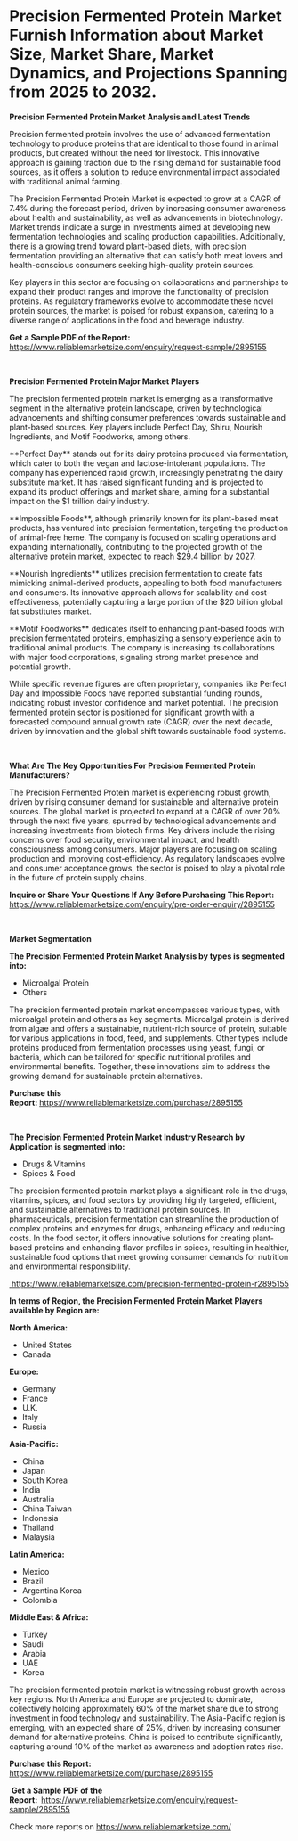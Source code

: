 <p><h1>Precision Fermented Protein Market Furnish Information about Market Size, Market Share, Market Dynamics, and Projections Spanning from 2025 to 2032.</h1></p><p><strong>Precision Fermented Protein Market Analysis and Latest Trends</strong></p>
<p><p>Precision fermented protein involves the use of advanced fermentation technology to produce proteins that are identical to those found in animal products, but created without the need for livestock. This innovative approach is gaining traction due to the rising demand for sustainable food sources, as it offers a solution to reduce environmental impact associated with traditional animal farming. </p><p>The Precision Fermented Protein Market is expected to grow at a CAGR of 7.4% during the forecast period, driven by increasing consumer awareness about health and sustainability, as well as advancements in biotechnology. Market trends indicate a surge in investments aimed at developing new fermentation technologies and scaling production capabilities. Additionally, there is a growing trend toward plant-based diets, with precision fermentation providing an alternative that can satisfy both meat lovers and health-conscious consumers seeking high-quality protein sources.</p><p>Key players in this sector are focusing on collaborations and partnerships to expand their product ranges and improve the functionality of precision proteins. As regulatory frameworks evolve to accommodate these novel protein sources, the market is poised for robust expansion, catering to a diverse range of applications in the food and beverage industry.</p></p>
<p><strong>Get a Sample PDF of the Report:&nbsp;</strong> <a href="https://www.reliablemarketsize.com/enquiry/request-sample/2895155?utm_campaign=2447&utm_medium=2&utm_source=Github&utm_content=ia&utm_term=15032025&utm_id=precision-fermented-protein">https://www.reliablemarketsize.com/enquiry/request-sample/2895155</a></p>
<p>&nbsp;</p>
<p><strong>Precision Fermented Protein Major Market Players</strong></p>
<p><p>The precision fermented protein market is emerging as a transformative segment in the alternative protein landscape, driven by technological advancements and shifting consumer preferences towards sustainable and plant-based sources. Key players include Perfect Day, Shiru, Nourish Ingredients, and Motif Foodworks, among others.</p><p>**Perfect Day** stands out for its dairy proteins produced via fermentation, which cater to both the vegan and lactose-intolerant populations. The company has experienced rapid growth, increasingly penetrating the dairy substitute market. It has raised significant funding and is projected to expand its product offerings and market share, aiming for a substantial impact on the $1 trillion dairy industry.</p><p>**Impossible Foods**, although primarily known for its plant-based meat products, has ventured into precision fermentation, targeting the production of animal-free heme. The company is focused on scaling operations and expanding internationally, contributing to the projected growth of the alternative protein market, expected to reach $29.4 billion by 2027.</p><p>**Nourish Ingredients** utilizes precision fermentation to create fats mimicking animal-derived products, appealing to both food manufacturers and consumers. Its innovative approach allows for scalability and cost-effectiveness, potentially capturing a large portion of the $20 billion global fat substitutes market.</p><p>**Motif Foodworks** dedicates itself to enhancing plant-based foods with precision fermentated proteins, emphasizing a sensory experience akin to traditional animal products. The company is increasing its collaborations with major food corporations, signaling strong market presence and potential growth.</p><p>While specific revenue figures are often proprietary, companies like Perfect Day and Impossible Foods have reported substantial funding rounds, indicating robust investor confidence and market potential. The precision fermented protein sector is positioned for significant growth with a forecasted compound annual growth rate (CAGR) over the next decade, driven by innovation and the global shift towards sustainable food systems.</p></p>
<p>&nbsp;</p>
<p><strong>What Are The Key Opportunities For Precision Fermented Protein Manufacturers?</strong></p>
<p><p>The Precision Fermented Protein market is experiencing robust growth, driven by rising consumer demand for sustainable and alternative protein sources. The global market is projected to expand at a CAGR of over 20% through the next five years, spurred by technological advancements and increasing investments from biotech firms. Key drivers include the rising concerns over food security, environmental impact, and health consciousness among consumers. Major players are focusing on scaling production and improving cost-efficiency. As regulatory landscapes evolve and consumer acceptance grows, the sector is poised to play a pivotal role in the future of protein supply chains.</p></p>
<p><strong>Inquire or Share Your Questions If Any Before Purchasing This Report:</strong> <a href="https://www.reliablemarketsize.com/enquiry/pre-order-enquiry/2895155?utm_campaign=2447&utm_medium=2&utm_source=Github&utm_content=ia&utm_term=15032025&utm_id=precision-fermented-protein">https://www.reliablemarketsize.com/enquiry/pre-order-enquiry/2895155</a></p>
<p>&nbsp;</p>
<p><strong>Market Segmentation</strong></p>
<p><strong>The Precision Fermented Protein Market Analysis by types is segmented into:</strong></p>
<p><ul><li>Microalgal Protein</li><li>Others</li></ul></p>
<p><p>The precision fermented protein market encompasses various types, with microalgal protein and others as key segments. Microalgal protein is derived from algae and offers a sustainable, nutrient-rich source of protein, suitable for various applications in food, feed, and supplements. Other types include proteins produced from fermentation processes using yeast, fungi, or bacteria, which can be tailored for specific nutritional profiles and environmental benefits. Together, these innovations aim to address the growing demand for sustainable protein alternatives.</p></p>
<p><strong>Purchase this Report:&nbsp;</strong><a href="https://www.reliablemarketsize.com/purchase/2895155?utm_campaign=2447&utm_medium=2&utm_source=Github&utm_content=ia&utm_term=15032025&utm_id=precision-fermented-protein">https://www.reliablemarketsize.com/purchase/2895155</a></p>
<p>&nbsp;</p>
<p><strong>The Precision Fermented Protein Market Industry Research by Application is segmented into:</strong></p>
<p><ul><li>Drugs & Vitamins</li><li>Spices & Food</li></ul></p>
<p><p>The precision fermented protein market plays a significant role in the drugs, vitamins, spices, and food sectors by providing highly targeted, efficient, and sustainable alternatives to traditional protein sources. In pharmaceuticals, precision fermentation can streamline the production of complex proteins and enzymes for drugs, enhancing efficacy and reducing costs. In the food sector, it offers innovative solutions for creating plant-based proteins and enhancing flavor profiles in spices, resulting in healthier, sustainable food options that meet growing consumer demands for nutrition and environmental responsibility.</p></p>
<p><a href="https://www.reliablemarketsize.com/precision-fermented-protein-r2895155?utm_campaign=2447&utm_medium=2&utm_source=Github&utm_content=ia&utm_term=15032025&utm_id=precision-fermented-protein">&nbsp;https://www.reliablemarketsize.com/precision-fermented-protein-r2895155</a></p>
<p><strong>In terms of Region, the Precision Fermented Protein Market Players available by Region are:</strong></p>
<p>
    <p> <strong> North America: </strong>
        <ul>
            <li>United States</li>
            <li>Canada</li>
        </ul>
        </p> 
    <p> <strong> Europe: </strong>
        <ul>
            <li>Germany</li>
            <li>France</li>
            <li>U.K.</li>
            <li>Italy</li>
            <li>Russia</li>
        </ul>
        </p> 
    <p> <strong> Asia-Pacific: </strong>
        <ul>
            <li>China</li>
            <li>Japan</li>
            <li>South Korea</li>
            <li>India</li>
            <li>Australia</li>
            <li>China Taiwan</li>
            <li>Indonesia</li>
            <li>Thailand</li>
            <li>Malaysia</li>
        </ul>
        </p> 
    <p> <strong> Latin America: </strong>
        <ul>
            <li>Mexico</li>
            <li>Brazil</li>
            <li>Argentina Korea</li>
            <li>Colombia</li>
        </ul>
        </p> 
    <p> <strong> Middle East & Africa: </strong>
        <ul>
            <li>Turkey</li>
            <li>Saudi</li>
            <li>Arabia</li>
            <li>UAE</li>
            <li>Korea</li>
        </ul>
    </p>
    </p>
<p><p>The precision fermented protein market is witnessing robust growth across key regions. North America and Europe are projected to dominate, collectively holding approximately 60% of the market share due to strong investment in food technology and sustainability. The Asia-Pacific region is emerging, with an expected share of 25%, driven by increasing consumer demand for alternative proteins. China is poised to contribute significantly, capturing around 10% of the market as awareness and adoption rates rise.</p></p>
<p><strong>Purchase this Report: </strong><a href="https://www.reliablemarketsize.com/purchase/2895155?utm_campaign=2447&utm_medium=2&utm_source=Github&utm_content=ia&utm_term=15032025&utm_id=precision-fermented-protein">https://www.reliablemarketsize.com/purchase/2895155</a></p>
<p>&nbsp;<strong>Get a Sample PDF of the Report:&nbsp;&nbsp;</strong><a href="https://www.reliablemarketsize.com/enquiry/request-sample/2895155?utm_campaign=2447&utm_medium=2&utm_source=Github&utm_content=ia&utm_term=15032025&utm_id=precision-fermented-protein">https://www.reliablemarketsize.com/enquiry/request-sample/2895155</a></p>
<p><strong></strong></p>
<p>Check more reports on <a href="https://www.reliablemarketsize.com/?utm_campaign=2447&utm_medium=2&utm_source=Github&utm_content=ia&utm_term=15032025&utm_id=precision-fermented-protein">https://www.reliablemarketsize.com/</a></p>